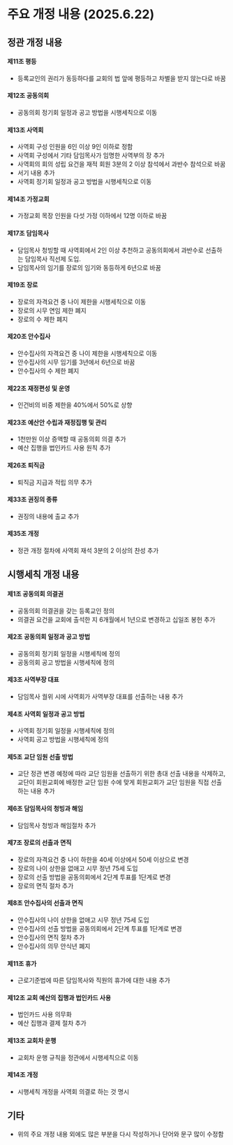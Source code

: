 # 주요 개정 내용 (2025.6.22)

## 정관 개정 내용

#### 제11조 평등

- 등록교인의 권리가 동등하다를 교회의 법 앞에 평등하고 차별을 받지 않는다로 바꿈

#### 제12조 공동의회

- 공동의회 정기회 일정과 공고 방법을 시행세칙으로 이동

#### 제13조 사역회

- 사역회 구성 인원을 6인 이상 9인 이하로 정함
- 사역회 구성에서 기타 담임목사가 임명한 사역부의 장 추가
- 사역회의 회의 성립 요건을 재적 회원 3분의 2 이상 참석에서 과반수 참석으로 바꿈
- 서기 내용 추가
- 사역회 정기회 일정과 공고 방법을 시행세칙으로 이동

#### 제14조 가정교회

- 가정교회 목장 인원을 다섯 가정 이하에서 12명 이하로 바꿈

#### 제17조 담임목사

- 담임목사 청빙할 때 사역회에서 2인 이상 추천하고 공동의회에서 과반수로 선출하는 담임목사 직선제 도입.
- 담임목사의 임기를 장로의 임기와 동등하게 6년으로 바꿈

#### 제19조 장로

- 장로의 자격요건 중 나이 제한을 시행세칙으로 이동
- 장로의 시무 연임 제한 폐지
- 장로의 수 제한 폐지

#### 제20조 안수집사

- 안수집사의 자격요건 중 나이 제한을 시행세칙으로 이동
- 안수집사의 시무 임기를 3년에서 6년으로 바꿈
- 안수집사의 수 제한 폐지

#### 제22조 재정편성 및 운영

- 인건비의 비중 제한을 40%에서 50%로 상향

#### 제23조 예산안 수립과 재정집행 및 관리

- 1천만원 이상 증액할 때 공동의회 의결 추가
- 예산 집행을 법인카드 사용 원칙 추가

#### 제26조 퇴직금

- 퇴직금 지급과 적립 의무 추가

#### 제33조 권징의 종류

- 권징의 내용에 출교 추가

#### 제35조 개정

- 정관 개정 절차에 사역회 재석 3분의 2 이상의 찬성 추가

## 시행세칙 개정 내용

#### 제1조 공동의회 의결권

- 공동의회 의결권을 갖는 등록교인 정의
- 의결권 요건을 교회에 출석한 지 6개월에서 1년으로 변경하고 십일조 봉헌 추가

#### 제2조 공동의회 일정과 공고 방법

- 공동의회 정기회 일정을 시행세칙에 정의
- 공동의회 공고 방법을 시행세칙에 정의

#### 제3조 사역부장 대표

- 담임목사 궐위 시에 사역회가 사역부장 대표를 선출하는 내용 추가

#### 제4조 사역회 일정과 공고 방법

- 사역회 정기회 일정을 시행세칙에 정의
- 사역회 공고 방법을 시행세칙에 정의

#### 제5조 교단 임원 선출 방법

- 교단 정관 변경 예정에 따라 교단 임원을 선출하기 위한 총대 선출 내용을 삭제하고, 교단이 회원교회에 배정한 교단 임원 수에 맞게 회원교회가 교단 임원을 직접 선출하는 내용 추가

#### 제6조 담임목사의 청빙과 해임

- 담임목사 청빙과 해임절차 추가

#### 제7조 장로의 선출과 면직

- 장로의 자격요건 중 나이 하한을 40세 이상에서 50세 이상으로 변경
- 장로의 나이 상한을 없애고 시무 정년 75세 도입
- 장로의 선출 방법을 공동의회에서 2단계 투표를 1단계로 변경
- 장로의 면직 절차 추가

#### 제8조 안수집사의 선출과 면직

- 안수집사의 나이 상한을 없애고 시무 정년 75세 도입
- 안수집사의 선출 방법을 공동의회에서 2단계 투표를 1단계로 변경
- 안수집사의 면직 절차 추가
- 안수집사의 의무 안식년 폐지

#### 제11조 휴가

- 근로기준법에 따른 담임목사와 직원의 휴가에 대한 내용 추가

#### 제12조 교회 예산의 집행과 법인카드 사용

- 법인카드 사용 의무화
- 예산 집행과 결제 절차 추가

#### 제13조 교회차 운행

- 교회차 운행 규칙을 정관에서 시행세칙으로 이동

#### 제14조 개정

- 시행세칙 개정을 사역회 의결로 하는 것 명시

## 기타

- 위의 주요 개정 내용 외에도 많은 부분을 다시 작성하거나 단어와 문구 많이 수정함
